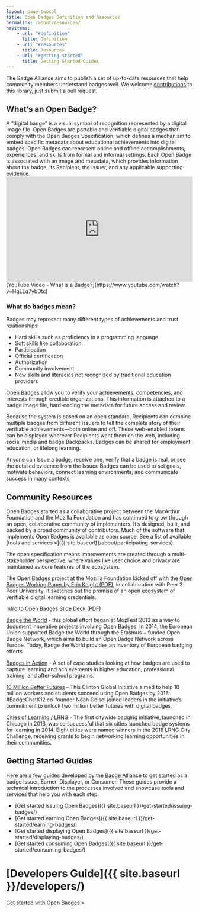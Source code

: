 ```yaml
---
layout: page-twocol
title: Open Badges Definition and Resources
permalink: /about/resources/
navitems:
    - url: "#definition"
      title: Definition
    - url: "#resources"
      title: Resources
    - url: "#getting-started"
      title: Getting Started Guides
---
```

The Badge Alliance aims to publish a set of up-to-date resources that help community members understand badges well. We welcome [contributions](https://github.com/openbadges/openbadges.org-static/blob/gh-pages/about/resources/index.md) to this library, just submit a pull request.

<h2 class="title title-content" id="definition">What’s an Open Badge?</h2>
A “digital badge” is a visual symbol of recognition represented by a digital image file. Open Badges are portable and verifiable digital badges that comply with the Open Badges Specification, which defines a mechanism to embed specific metadata about educational achievements into digital badges. Open Badges can represent online and offline accomplishments, experiences, and skills from formal and informal settings. Each Open Badge is associated with an image and metadata, which provides information about the badge, its Recipient, the Issuer, and any applicable supporting evidence.
<style>.embed-container { position: relative; padding-bottom: 56.25%; height: 0; overflow: hidden; max-width: 100%; } .embed-container iframe, .embed-container object, .embed-container embed { position: absolute; top: 0; left: 0; width: 100%; height: 100%; }</style><div class='embed-container'><iframe src='https://www.youtube.com/embed/HgLLq7ybDtc' frameborder='0' allowfullscreen></iframe></div>
[YouTube Video - What is a Badge?](https://www.youtube.com/watch?v=HgLLq7ybDtc)

<h3 class="title title-secondary">What do badges mean?</h3>
Badges may represent many different types of achievements and trust relationships:

* Hard skills such as proficiency in a programming language
* Soft skills like collaboration
* Participation
* Official certification
* Authorization 
* Community involvement
* New skills and literacies not recognized by traditional education providers

Open Badges allow you to verify your achievements, competencies, and interests through credible organizations. This information is attached to a badge image file, hard-coding the metadata for future access and review.
 
Because the system is based on an open standard, Recipients can combine multiple badges from different Issuers to tell the complete story of their verifiable achievements—both online and off. These web-enabled tokens can be displayed wherever Recipients want them on the web, including social media and badge Backpacks. Badges can be shared for employment, education, or lifelong learning.

Anyone can Issue a badge, receive one, verify that a badge is real, or see the detailed evidence from the Issuer. Badges can be used to set goals, motivate behaviors, connect learning environments, and communicate success in many contexts. 

<h2 class="title title-content" id="resources">Community Resources</h2>
Open Badges started as a collaborative project between the MacArthur Foundation and the Mozilla Foundation and has continued to grow through an open, collaborative community of implementers. It’s designed, built, and backed by a broad community of contributors. Much of the software that implements Open Badges is available as open source. See a list of available [tools and services »]({{ site.baseurl}}/about/participating-services).

The open specification means improvements are created through a multi-stakeholder perspective, where values like user choice and privacy are maintained as core features of the ecosystem. 

The Open Badges project at the Mozilla Foundation kicked off with the [Open Badges Working Paper by Erin Knight (PDF)](https://wiki.mozilla.org/images/5/59/OpenBadges-Working-Paper_012312.pdf), in collaboration with Peer 2 Peer University. It sketches out the promise of an open ecosystem of verifiable digital learning credentials.

[Intro to Open Badges Slide Deck (PDF)](https://wiki.mozilla.org/images/8/84/Open_Badges_Presentation_-_General.pdf)

[Badge the World](http://www.badgetheworld.org/) - this global effort began at MozFest 2013 as a way to document innovative projects involving Open Badges. In 2014, the European Union supported Badge the World through the Erasmus + funded Open Badge Network, which aims to build an Open Badge Network across Europe. Today, Badge the World provides an inventory of European badging efforts.

[Badges in Action](http://www.reconnectlearning.org/case-studies) - A set of case studies looking at how badges are used to capture learning and achievements in higher education, professional training, and after-school programs. 

[10 Million Better Futures](http://www.10mbetterfutures.org) - This Clinton Global Initiative aimed to help 10 million workers and students succeed using Open Badges by 2016. #BadgeChatK12 co-founder Noah Geisel joined leaders in the initiative’s commitment to unlock two million better futures with digital badges. 

[Cities of Learning / LRNG](https://www.lrng.org/) - The first citywide badging initiative, launched in Chicago in 2013, was so successful that six cities launched badge systems for learning in 2014. Eight cities were named winners in the 2016 LRNG City Challenge, receiving grants to begin networking learning opportunities in their communities. 

<h2 class="title title-content" id="getting-started">Getting Started Guides</h2>
Here are a few guides developed by the Badge Alliance to get started as a badge Issuer, Earner, Displayer, or Consumer. These guides provide a technical introduction to the processes involved and showcase tools and services that help you with each step.

* [Get started issuing Open Badges]({{ site.baseurl }}/get-started/issuing-badges/)
* [Get started earning Open Badges]({{ site.baseurl }}/get-started/earning-badges/)
* [Get started displaying Open Badges]({{ site.baseurl }}/get-started/displaying-badges/)
* [Get started consuming Open Badges]({{ site.baseurl }}/get-started/consuming-badges/)
# [Developers Guide]({{ site.baseurl }}/developers/)

<a href="../../get-started/" class="button">Get started with Open Badges &raquo;</a>

